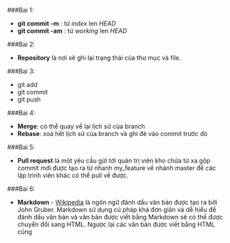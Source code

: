 
###Bai 1:
- **git commit -m** : từ *index* len *HEAD*
- **git commit -am** : từ *working* len *HEAD*

###Bai 2:

- **Repository** là nơi sẽ ghi lại trạng thái của thư mục và file.

###Bai 3:
- git add
- git commit
- git push

###Bai 4:
- **Merge**: có thể quay về lại lịch sử của branch
- **Rebase**: xoá hết lịch sử của branch và ghi đè vào commit 
trước đó

###Bai 5:
- **Pull request** là một yêu cầu gửi tới quản trị viên kho chứa từ xa gộp commit mới được tạo ra từ nhanh my_feature về nhánh master để các lập trình viên khác có thể pull về được.

###Bai 6:
- **Markdown** - [Wikipedia](http://en.wikipedia.org/wiki/Markdown) là ngôn ngữ đánh dấu văn bản được tạo ra bởi John Gruber. Markdown sử dụng cú pháp khá đơn giản và dễ hiểu để đánh dấu văn bản và văn bản được viết bằng Markdown sẽ có thể được chuyển đổi sang HTML. Ngược lại các văn bản được viết bằng HTML cũng
